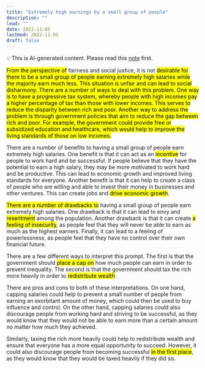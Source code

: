```yaml
---
title: "Extremely high earnings by a small group of people"
description: ""
lead: ""
date: 2022-11-05
lastmod: 2022-11-05
draft: false
---
```


💡 This is AI-generated content. Please read this [note](../ai.md) first.

<mark>From the perspective of</mark> fairness and social justice, it is not <mark>desirable</ark> for there to be a small group of people earning extremely high salaries while the majority earn much less. This situation is unfair and can lead to <mark>social disharmony</mark>. There are a number of ways to deal with this problem. One way is to have a progressive tax system, whereby people with high incomes pay a higher percentage of tax than those with lower incomes. This serves to <mark>reduce the disparity between</mark> rich and poor. Another way to address the problem is through government policies that aim to reduce the gap between rich and poor. For example, the government could provide <mark>free or subsidized education and healthcare</mark>, which would help to improve the living standards of those on low incomes.

There are a number of benefits to having a small group of people earn extremely high salaries. One benefit is that it can act as an <mark>incentive</mark> for people to work hard and be successful. If people believe that they have the potential to earn a high salary, they may be more motivated to work hard and be productive. This can lead to economic growth and improved living standards for everyone. Another benefit is that it can help to create a class of people who are willing and able to invest their money in businesses and other ventures. This can create jobs and <mark>drive economic growth</mark>.

<mark>There are a number of drawbacks to</mark> having a small group of people earn extremely high salaries. One drawback is that it can lead to envy and <mark>resentment</mark> among the population. Another drawback is that it can create <mark>a feeling of insecurity</mark>, as people feel that they will never be able to earn as much as the highest earners. Finally, it can lead to a feeling of powerlessness, as people feel that they have no control over their own financial future.

There are a few different ways to interpret this prompt. The first is that the government should <mark>place a cap on</mark> how much people can earn in order to prevent inequality. The second is that the government should tax the rich more heavily in order to <mark>redistribute wealth</mark>.

There are pros and cons to both of these interpretations. On one hand, capping salaries could help to prevent a small number of people from earning an exorbitant amount of money, which could then be used to buy influence and control. On the other hand, capping salaries could also discourage people from working hard and striving to be successful, as they would know that they would not be able to earn more than a certain amount no matter how much they achieved.

Similarly, taxing the rich more heavily could help to redistribute wealth and ensure that everyone has a more equal opportunity to succeed. However, it could also discourage people from becoming successful <mark>in the first place</mark>, as they would know that they would be taxed heavily if they did so.

